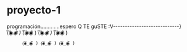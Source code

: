 # proyecto-1
programación.............espero Q TE guSTE :V----------------------------}
(͠◉_◉᷅ )
      (͠◉_◉᷅ )
      (͠◉_◉᷅ )
      (͠◉_◉᷅ )
      
      
          (͠◉_◉᷅ ) (͠◉_◉᷅ ) (͠◉_◉᷅ )
